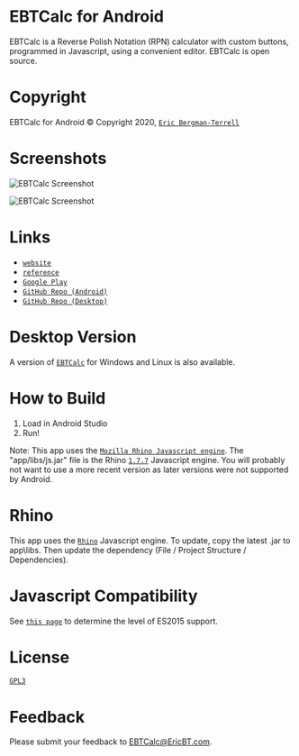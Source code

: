# EBTCalc for Android

EBTCalc is a Reverse Polish Notation (RPN) calculator with custom buttons, programmed in Javascript, using a convenient editor. EBTCalc is open source.

# Copyright

EBTCalc for Android &#169; Copyright 2020, [`Eric Bergman-Terrell`](https://www.ericbt.com)

# Screenshots

![`EBTCalc Screenshot`](https://ericbt.com/artwork/EBTCalc/main_screen.png "EBTCalc Screenshot, Main Window")

![`EBTCalc Screenshot`](https://ericbt.com/artwork/EBTCalc/add_custom_button_1.png "EBTCalc Screenshot, Edit Window")

# Links

* [`website`](https://ericbt.com/ebtcalc)
* [`reference`](https://ericbt.com/ebtcalc/reference)
* [`Google Play`](https://play.google.com/store/apps/details?id=com.ericbt.rpncalcpaid)
* [`GitHub Repo (Android)`](https://github.com/EricTerrell/EBTCalc.Android)
* [`GitHub Repo (Desktop)`](https://github.com/EricTerrell/EBTCalc)

# Desktop Version

A version of [`EBTCalc`](https://github.com/EricTerrell/EBTCalc) for Windows and Linux is also available.

# How to Build

1.  Load in Android Studio
2.  Run!

Note: This app uses the [`Mozilla Rhino Javascript engine`](https://developer.mozilla.org/en-US/docs/Mozilla/Projects/Rhino).
The "app/libs/js.jar" file is the Rhino [`1.7.7`](https://github.com/mozilla/rhino/releases/download/Rhino1_7_7_RELEASE/rhino1.7.7.zip) Javascript engine.
You will probably not want to use a more recent version as later versions were not supported by Android.

# Rhino

This app uses the [`Rhino`](https://github.com/mozilla/rhino) Javascript engine. To update, copy the latest .jar to
app\libs. Then update the dependency (File / Project Structure / Dependencies).

# Javascript Compatibility

See [`this page`](https://mozilla.github.io/rhino/compat/engines.html) to determine the level of ES2015 support.

# License

[`GPL3`](https://www.gnu.org/licenses/gpl-3.0.en.html)

# Feedback

Please submit your feedback to EBTCalc@EricBT.com.